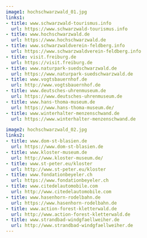 ```yaml
---
image1: hochschwarzwald_01.jpg
links1:
- title: www.schwarzwald-tourismus.info
  url: https://www.schwarzwald-tourismus.info
- title: www.hochschwarzwald.de
  url: https://www.hochschwarzwald.de
- title: www.schwarzwaldverein-feldberg.info
  url: https://www.schwarzwaldverein-feldberg.info
- title: visit.freiburg.de
  url: https://visit.freiburg.de
- title: www.naturpark-suedschwarzwald.de
  url: https://www.naturpark-suedschwarzwald.de
- title: www.vogtsbauernhof.de
  url: http://www.vogtsbauernhof.de
- title: www.deutsches-uhrenmuseum.de
  url: https://www.deutsches-uhrenmuseum.de
- title: www.hans-thoma-museum.de
  url: https://www.hans-thoma-museum.de/
- title: www.winterhalter-menzenschwand.de
  url: https://www.winterhalter-menzenschwand.de

image2: hochschwarzwald_02.jpg
links2:
- title: www.dom-st-blasien.de
  url: https://www.dom-st-blasien.de
- title: www.kloster-museum.de
  url: http://www.kloster-museum.de/
- title: www.st-peter.eu/kloster
  url: http://www.st-peter.eu/kloster
- title: www.fondationbeyeler.ch
  url: https://www.fondationbeyeler.ch
- title: www.citedelautomobile.com
  url: http://www.citedelautomobile.com
- title: www.hasenhorn-rodelbahn.de
  url: https://www.hasenhorn-rodelbahn.de
- title: www.action-forest-kletterwald.de
  url: http://www.action-forest-kletterwald.de
- title: www.strandbad-windgfaellweiher.de
  url: http://www.strandbad-windgfaellweiher.de
---
```

